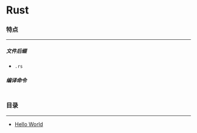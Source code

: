 Rust
===

### 特点
---
##### 文件后缀
* `.rs`

##### 编译命令
```

```

### 目录
---
* [Hello World](https://github.com/PFei-He/Language-Study-Note/tree/master/Rust/Hello%20World)
